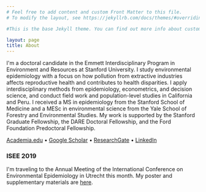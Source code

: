 ```yaml
---
# Feel free to add content and custom Front Matter to this file.
# To modify the layout, see https://jekyllrb.com/docs/themes/#overriding-theme-defaults

#This is the base Jekyll theme. You can find out more info about customizing your Jekyll theme, as well as basic Jekyll usage documentation at [jekyllrb.com](https://jekyllrb.com/)

layout: page
title: About
---
```


I'm a doctoral candidate in the Emmett Interdisciplinary Program in Environment and Resources at Stanford University. I study environmental epidemiology with a focus on how pollution from extractive industries affects reproductive health and contributes to health disparities. I apply interdisciplinary methods from epidemiology, econometrics, and decision science, and conduct field work and population-level studies in California and Peru. I received a MS in epidemiology from the Stanford School of Medicine and a MESc in environmental science from the Yale School of Forestry and Environmental Studies. My work is supported by the Stanford Graduate Fellowship, the DARE Doctoral Fellowship, and the Ford Foundation Predoctoral Fellowship.

[Academia.edu](http://stanford.academia.edu/DavidGonzalez) • [Google Scholar](https://scholar.google.com/citations?user=I_msswMAAAAJ&hl=en) • [ResearchGate](https://www.researchgate.net/profile/David_Gonzalez38) • [LinkedIn](https://www.linkedin.com/in/davidjxgonzalez)

### ISEE 2019

I'm traveling to the Annual Meeting of the International Conference on Environmental Epidemiology in Utrecht this month. My poster and supplementary materials are [here](resources/2019.08_isee2019.html).
